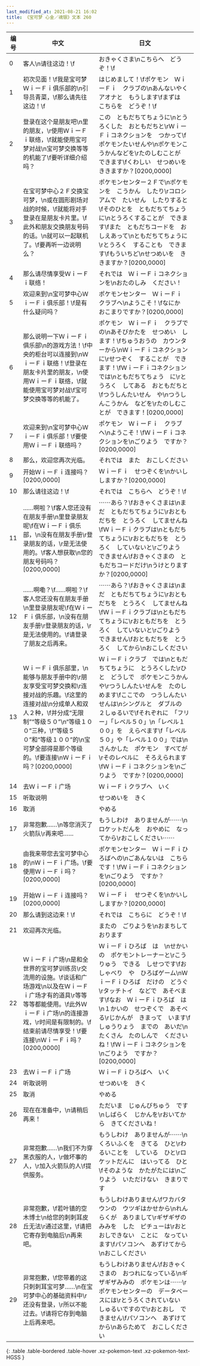 ```yaml
---
last_modified_at: 2021-08-21 16:02
title: 《宝可梦 心金／魂银》文本 260
---
```

| 编号 | 中文 | 日文 |
| ---- | ---- | ---- |
| 0 | 客人\n请往这边！\f | おきゃくさま\nこちらへ　どうぞ！\f |
| 1 | 初次见面！\f我是宝可梦ＷｉーＦｉ俱乐部的\n引导员青菜，\f那么请先往这边！\f | はじめまして！\fポケモン　ＷｉーＦｉ　クラブの\nあんないやく　アオナと　もうします\fまずは　こちらを　どうぞ！\f |
| 2 | 登录在这个是朋友吧\n里的朋友，\r使用ＷｉーＦｉ联络，\f就能使用宝可梦对战\n宝可梦交换等等的机能了\f要听详细介绍吗？ | この　ともだちてちょうに\nとうろくした　おともだちと\rＷｉーＦｉコネクションを　つかって\fポケモンたいせんや\nポケモンこうかんなどを\rたのしむことが　できます\fくわしい　せつめいを　ききますか？[0200,0000] |
| 3 | 在宝可梦中心２Ｆ交换宝可梦，\n或在圆形剧场对战的时候，\f就能将对手登录在是朋友卡片里。\f此外和朋友交换朋友号码的话。\n就可以一起联机了。\f要再听一边说明么？ | ポケモンセンター２Ｆで\nポケモンを　こうかん　したり\rコロシアムで　たいせん　したりすると\fそのひとを　ともだちてちょうに\nとうろくすることが　できます\fまた　ともだちコードを　おしえあって\nともだちてちょうに\rとうろく　することも　できます\fもういちど\nせつめいを　ききますか？[0200,0000] |
| 4 | 那么请尽情享受ＷｉーＦｉ联络！ | それでは　ＷｉーＦｉコネクションを\nおたのしみ　ください！ |
| 5 | 欢迎来到\n宝可梦中心ＷｉーＦｉ俱乐部！\f是有什么疑问吗？ | ポケモンセンター　ＷｉーＦｉ　クラブへ\nようこそ！\fなにか　おこまりですか？[0200,0000] |
| 6 | 那么说明一下ＷｉーＦｉ俱乐部\n的游戏方法！\f中央的柜台可以连接到\nＷｉーＦｉ联络！\f登录在朋友卡片里的朋友，\n使用ＷｉーＦｉ联络，\f就能使用宝可梦对战\f宝可梦交换等等的机能了。 | ポケモン　ＷｉーＦｉ　クラブでの\nあそびかたを　せつめい　します！\fちゅうおうの　カウンターから\nＷｉーＦｉコネクション　に\rせつぞく　することが　できます！\fＷｉーＦｉコネクション　では\nともだちてちょう　に\rとうろく　してある　おともだちと\fつうしんたいせん　や\nつうしんこうかん　などを\rたのしむことが　できます！[0200,0000] |
| 7 | 欢迎来到\n宝可梦中心ＷｉーＦｉ俱乐部！\f要使用ＷｉーＦｉ联络吗？ | ポケモン　ＷｉーＦｉ　クラブ　へ\nようこそ！\fＷｉーＦｉコネクションを\nごりよう　ですか？[0200,0000] |
| 8 | 那么，欢迎您再次光临。 | それでは　また　おこしください |
| 9 | 开始ＷｉーＦｉ连接吗？[0200,0000] | ＷｉーＦｉ　せつぞくを\nかいし　しますか？[0200,0000] |
| 10 | 那么请往这边！\f | それでは　こちらへ　どうぞ！\f |
| 11 | ……啊啦？\f客人您还没有在朋友手册\n里登录朋友呢\f在ＷｉーＦｉ俱乐部，\n没有在朋友手册\r登录朋友的话，\r是无法使用的。\f客人想获取\n您的朋友号码吗？[0200,0000] | ⋯⋯あら？\fおきゃくさまは\nまだ　ともだちてちょうに\rおともだちを　とうろく　してませんね\fＷｉーＦｉクラブは\nともだちてちょうに\rおともだちを　とうろく　していないと\rごりよう　できません\fおきゃくさまの　ともだちコードだけ\nうけとりますか？[0200,0000] |
| 12 | ……啊嘞？\f……啊啦？\f客人您还没有在朋友手册\n里登录朋友呢\f在ＷｉーＦｉ俱乐部，\n没有在朋友手册\r登录朋友的话，\r是无法使用的。\f请登录了朋友之后再来。 | ⋯⋯あら？\fおきゃくさまは\nまだ　ともだちてちょうに\rおともだちを　とうろく　してませんね\fＷｉーＦｉクラブは\nともだちてちょうに\rおともだちを　とうろく　していないと\rごりよう　できません\fおともだちを　とうろく　してから\nおこしください |
| 13 | ＷｉーＦｉ俱乐部里，\n能够与朋友手册中的\r朋友享受宝可梦交换和\r连接对战的乐趣。\f这里的连接对战\n分成单人和双人２种，\f并分成“无限制”“等级５０”\n“等级１００”三种，\f“等级５０”和“等级１００”的\n宝可梦全部得是那个等级的。\f要连接\nＷｉーＦｉ吗？[0200,0000] | ＷｉーＦｉクラブ　では\nともだちてちょうに　とうろくした\rひと　どうしで　ポケモンこうかんや\rつうしんたいせんを　たのしめます\fここでの　つうしんたいせんは\nシングルと　ダブルの　２しゅるいで\fそれぞれに　「フリー」「レベル５０」\n「レベル１００」を　えらべます\f「レベル５０」や「レベル１００」では\nさんかした　ポケモン　すべてが\rそのレベルに　そろえられます\fＷｉーＦｉコネクションを\nごりよう　ですか？[0200,0000] |
| 14 | 去ＷｉーＦｉ广场 | ＷｉーＦｉクラブへ　いく |
| 15 | 听取说明 | せつめいを　きく |
| 16 | 取消 | やめる |
| 17 | 非常抱歉……\n等您消灭了火箭队\r再来吧…… | もうしわけ　ありませんが⋯⋯\nロケットだんを　おやめに　なってから\rおこしください⋯⋯ |
| 18 | 由我来带您去宝可梦中心的\nＷｉーＦｉ广场。\f要使用ＷｉーＦｉ吗？[0200,0000] | ポケモンセンター　ＷｉーＦｉひろばへの\nごあんないは　こちらです！\fＷｉーＦｉコネクションを\nごりよう　ですか？[0200,0000] |
| 19 | 开始ＷｉーＦｉ连接吗？[0200,0000] | ＷｉーＦｉ　せつぞくを\nかいし　しますか？[0200,0000] |
| 20 | 那么请到这边来！\f | それでは　こちらに　どうぞ！\f |
| 21 | 欢迎再次光临。 | またの　ごりようを\nおまちして　おります |
| 22 | ＷｉーＦｉ广场\n是和全世界的宝可梦训练员\r交流用的设施。\f谈话和广场游戏\n以及在ＷｉーＦｉ广场才有的道具\r等等等等都能使用。\f此外ＷｉーＦｉ广场\n的连接游戏，\r时间是有限制的。\f结束前请尽情享受！\f要连接\nＷｉーＦｉ吗？[0200,0000] | ＷｉーＦｉひろば　は　\nせかいの　ポケモントレーナーと\rこうりゅう　できる　しせつです\fおしゃべり　や　ひろばゲーム\nＷｉーＦｉひろば　だけの　どうぐ\rタッチトイ　などで　あそべます\fなお　ＷｉーＦｉひろば　は\n１かいの　せつぞくで　あそべる\rじかんが　きまって　います\fしゅうりょう　までの　あいだ\nたくさん　たのしんで　くださいね！\fＷｉーＦｉコネクションを\nごりよう　ですか？[0200,0000] |
| 23 | 去ＷｉーＦｉ广场 | ＷｉーＦｉひろばへ　いく |
| 24 | 听取说明 | せつめいを　きく |
| 25 | 取消 | やめる |
| 26 | 现在在准备中，\n请稍后再来！ | ただいま　じゅんびちゅう　です\nしばらく　じかんを\rおいてから　きてくださいね！ |
| 27 | 非常抱歉……\n我们不为穿黑衣服的人，\r做坏事的人，\r加入火箭队的人\f提供服务。 | もうしわけ　ありませんが⋯⋯\nくろいふくを　きてる　ひと\rわるいことを　している　ひと\rロケットだんに　はいってる　ひと\fそのような　かたがたには\nごりよう　いただけない　きまりです |
| 28 | 非常抱歉，\f若叶镇的空木博士\n给您的刺刺耳皮丘无法\r通过这里，\f请把它寄存到电脑后\n再来吧。 | もうしわけありません\fワカバタウンの　ウツギはかせから\nれんらくが　ありまして\rギザギザの　みみを　した　ピチューは\rおとおしできない　ことに　なっています\fパソコンへ　あずけてから\nおこしください |
| 29 | 非常抱歉，\f您带着的这只刺刺耳宝可梦……\n在宝可梦中心的基础资料中\r还没有登录，\r所以不能过去。\f请将它存到电脑上后再来吧。 | もうしわけありません\fおきゃくさまの　おつれになっている\nギザギザみみの　ポケモンは⋯⋯\rポケモンセンターの　データベースには\rとうろくされていない　しゅるいですので\rおとおし　できません\fパソコンへ　あずけてから\nあらためて　おこしください |
{: .table .table-bordered .table-hover .xz-pokemon-text .xz-pokemon-text-HGSS }